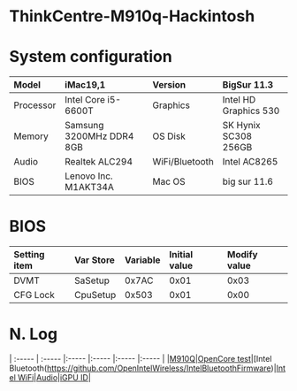 # ThinkCentre-M910q-Hackintosh

# System configuration
|Model  |iMac19,1  |Version	|BigSur 11.3|
| :----- | :----- |:----- |:----- |
|Processor |Intel Core i5-6600T	|Graphics	|Intel HD Graphics 530|
|Memory	   |Samsung 3200MHz DDR4 8GB	|OS Disk	|SK Hynix SC308 256GB|
|Audio	   |Realtek ALC294	|WiFi/Bluetooth	|Intel AC8265|
|BIOS      |Lenovo Inc. M1AKT34A  |Mac OS| big sur 11.6|


# BIOS

|Setting item|Var Store|Variable|Initial value|Modify value|
| :----- | :----- |:----- |:----- |:----- |
|DVMT|SaSetup|0x7AC|0x01|0x03|
|CFG Lock|CpuSetup|0x503|0x01|0x00 |

# N. Log
| :----- | :----- |:----- |:----- |:----- |:----- |
|[M910Q](https://github.com/gxz0233/M910Q_Hackintosh)|[OpenCore test](https://opencore.slowgeek.com/)|[Intel Bluetooth(https://github.com/OpenIntelWireless/IntelBluetoothFirmware)|[Intel WiFi](https://github.com/OpenIntelWireless/itlwm)|[Audio](https://github.com/acidanthera/appleALC/wiki/Supported-codecs)|[iGPU ID](https://blog.daliansky.net/Intel-core-display-platformID-finishing.html)|


